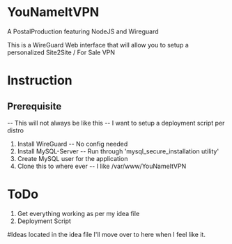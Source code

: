 # YouNameItVPN
A PostalProduction featuring NodeJS and Wireguard

This is a WireGuard Web interface that will allow you to setup a personalized Site2Site / For Sale VPN

# Instruction
## Prerequisite ##
-- This will not always be like this -- I want to setup a deployment script per distro
1. Install WireGuard -- No config needed
2. Install MySQL-Server -- Run through 'mysql_secure_installation utility'
3. Create MySQL user for the application
4. Clone this to where ever -- I like /var/www/YouNameItVPN

# ToDo
1. Get everything working as per my idea file
2. Deployment Script


#Ideas
located in the idea file I'll move over to here when I feel like it.
